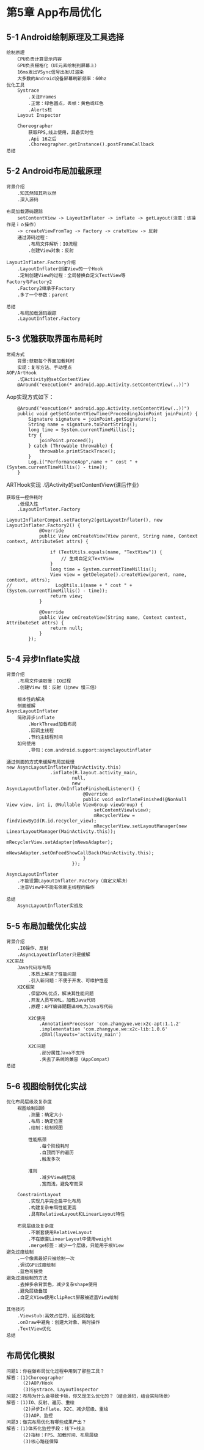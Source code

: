 # 第5章 App布局优化
## 5-1 Android绘制原理及工具选择
    绘制原理
        CPU负责计算显示内容
        GPU负责栅格化（UI元素绘制到屏幕上）
        16ms发出VSync信号出发UI渲染
        大多数的Android设备屏幕刷新频率：60hz
    优化工具
        Systrace
            .关注Frames
            .正常：绿色圆点，丢帧：黄色或红色
            .Alerts栏
        Layout Inspector
        
        Choreographer
            获取FPS,线上使用，具备实时性
            .Api 16之后
            .Choreographer.getInstance().postFrameCallback
    总结
    
## 5-2 Android布局加载原理
    背景介绍
        .知其然知其所以然
        .深入源码
        
    布局加载源码跟踪    
        setContentView -> LayoutInflater -> inflate -> getLayout(注意：该操作是ｉｏ操作)
        -> createViewFromTag -> Factory -> crateView -> 反射
        通过源码过程：
            .布局文件解析：IO流程
            .创建View对象：反射
    
    LayoutInflater.Factory介绍
        .LayoutInflater创建View的一个Hook
        .定制创建View的过程：全局替换自定义TextView等
    Factory与Factory2
        .Factory2继承于Factory
        .多了一个参数：parent
        
    总结
        .布局加载源码跟踪
        .LayoutInflater.Factory
## 5-3 优雅获取界面布局耗时
    常规方式
        背景:获取每个界面加载耗时
        实现：复写方法、手动埋点
    AOP/ArtHook
        .切Activity的setContentView
        @Around("execution(* android.app.Activity.setContentView(..))")
        
Aop实现方式如下：
```
    @Around("execution(* android.app.Activity.setContentView(..))")
    public void getSetContentViewTime(ProceedingJoinPoint joinPoint) {
        Signature signature = joinPoint.getSignature();
        String name = signature.toShortString();
        long time = System.currentTimeMillis();
        try {
            joinPoint.proceed();
        } catch (Throwable throwable) {
            throwable.printStackTrace();
        }
        Log.i("PerformanceAop",name + " cost " + (System.currentTimeMillis() - time));
    }
```
ARTHook实现
    .切Activity的setContentView(课后作业)
    
    获取任一控件耗时   
        .低侵入性
        .LayoutInflater.Factory
```
LayoutInflaterCompat.setFactory2(getLayoutInflater(), new LayoutInflater.Factory2() {
            @Override
            public View onCreateView(View parent, String name, Context context, AttributeSet attrs) {

                if (TextUtils.equals(name, "TextView")) {
                    // 生成自定义TextView
                }
                long time = System.currentTimeMillis();
                View view = getDelegate().createView(parent, name, context, attrs);
//                LogUtils.i(name + " cost " + (System.currentTimeMillis() - time));
                return view;
            }

            @Override
            public View onCreateView(String name, Context context, AttributeSet attrs) {
                return null;
            }
        });
```
    
## 5-4 异步Inflate实战
    背景介绍
        .布局文件读取慢：IO过程
        .创建View 慢：反射（比new 慢三倍）
        
        根本性的解决
        侧面缓解
    AsyncLayoutInflater
        简称异步inflate
            .WorkThread加载布局
            .回调主线程
            .节约主线程时间
        如何使用
            .导包：com.android.support:asynclayoutinflater
```
通过侧面的方式来缓解布局加载慢
new AsyncLayoutInflater(MainActivity.this)
                .inflate(R.layout.activity_main,
                        null,
                        new AsyncLayoutInflater.OnInflateFinishedListener() {
                            @Override
                            public void onInflateFinished(@NonNull View view, int i, @Nullable ViewGroup viewGroup) {
                                setContentView(view);
                                mRecyclerView = findViewById(R.id.recycler_view);
                                mRecyclerView.setLayoutManager(new LinearLayoutManager(MainActivity.this));
                                mRecyclerView.setAdapter(mNewsAdapter);
                                mNewsAdapter.setOnFeedShowCallBack(MainActivity.this);
                            }
                        });
```

    AsyncLayoutInflater
        .不能设置LayoutInflater.Factory（自定义解决）
        .注意View中不能有依赖主线程的操作
    
    总结
        AsyncLayoutInflater实战及
## 5-5 布局加载优化实战
    背景介绍
        .IO操作、反射
        .AsyncLayoutInflater只是缓解
    X2C实战
        Java代码写布局
            .本质上解决了性能问题
            .引入新问题：不便于开发、可维护性差
        X2C框架
            .保留XML优点，解决其性能问题
            .开发人员写XML，加载Java代码
            .原理：APT编译期翻译XML为Java写代码
            
            X2C使用
                .AnnotationProcessor 'com.zhangyue.we:x2c-apt:1.1.2'
                .implementation 'com.zhangyue.we:x2c-lib:1.0.6'
                .@Xml(layouts='activity_main')
                
            X2C问题
                .部分属性Java不支持
                .失去了系统的兼容（AppCompat）
    总结
        
## 5-6 视图绘制优化实战
    优化布局层级及复杂度
        视图绘制回顾
            .测量：确定大小
            .布局：确定位置
            .绘制：绘制视图
            
            性能瓶颈
                .每个阶段耗时
                .自顶而下的遍历
                .触发多次
                
            准则
                .减少View树层级
                .宽而浅，避免窄而深
                
        ConstraintLayout
            .实现几乎完全扁平化布局
            .构建复杂布局性能更高
            .具有RelativeLayout和LinearLayout特性
            
        布局层级及复杂度
            .不嵌套使用RelativeLayout
            .不在嵌套LinearLayout中使用weight
            .merge标签：减少一个层级，只能用于根View
    避免过度绘制
        .一个像素最好只被绘制一次
        .调试GPU过度绘制
        .蓝色可接受
    避免过渡绘制的方法
        .去掉多余背景色，减少复杂shape使用
        .避免层级叠加
        .自定义View使用clipRect屏蔽被遮盖View绘制
        
    其他技巧
        .Viewstub:高效占位符、延迟初始化
        .onDraw中避免：创建大对象、耗时操作
        .TextView优化
    总结
## 布局优化模拟
    问题1：你在做布局优化过程中用到了那些工具？
    解答：(1)Choreographer
          (2)AOP/Hook
          (3)Systrace、LayoutInspector
    问题2：布局为什么会导致卡顿，你又是怎么优化的？（结合源码，结合实际场景）
    解答：(1)IO、反射、遍历、重绘
          (2)异步Inflate、X2C、减少层级、重绘
          (3)AOP、监控
    问题3：做完布局优化有哪些成果产出？
    解答：(1)体系化监控手段：线下+线上
          (2)指标：FPS、加载时间、布局层级
          (3)核心路径保障
    
    
    
    
    
    
    
    
    
    
    
    
    
    
    
    
    
    
    
    
    